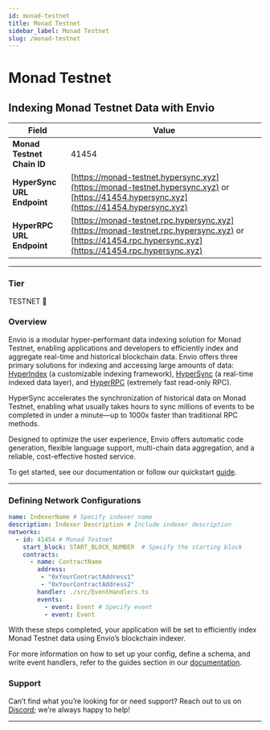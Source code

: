 ```yaml
---
id: monad-testnet
title: Monad Testnet
sidebar_label: Monad Testnet
slug: /monad-testnet
---
```


# Monad Testnet

## Indexing Monad Testnet Data with Envio

| **Field**                     | **Value**                                                                                          |
|-------------------------------|----------------------------------------------------------------------------------------------------|
| **Monad Testnet Chain ID**     | 41454                                                                                            |
| **HyperSync URL Endpoint**    | [https://monad-testnet.hypersync.xyz](https://monad-testnet.hypersync.xyz) or [https://41454.hypersync.xyz](https://41454.hypersync.xyz) |
| **HyperRPC URL Endpoint**     | [https://monad-testnet.rpc.hypersync.xyz](https://monad-testnet.rpc.hypersync.xyz) or [https://41454.rpc.hypersync.xyz](https://41454.rpc.hypersync.xyz) |

---

### Tier

TESTNET 🎒

### Overview

Envio is a modular hyper-performant data indexing solution for Monad Testnet, enabling applications and developers to efficiently index and aggregate real-time and historical blockchain data. Envio offers three primary solutions for indexing and accessing large amounts of data: [HyperIndex](/docs/HyperIndex/overview) (a customizable indexing framework), [HyperSync](/docs/HyperSync/overview) (a real-time indexed data layer), and [HyperRPC](/docs/HyperSync/overview-hyperrpc) (extremely fast read-only RPC).

HyperSync accelerates the synchronization of historical data on Monad Testnet, enabling what usually takes hours to sync millions of events to be completed in under a minute—up to 1000x faster than traditional RPC methods.

Designed to optimize the user experience, Envio offers automatic code generation, flexible language support, multi-chain data aggregation, and a reliable, cost-effective hosted service.

To get started, see our documentation or follow our quickstart [guide](/docs/HyperIndex/contract-import).

---

### Defining Network Configurations

```yaml
name: IndexerName # Specify indexer name
description: Indexer Description # Include indexer description
networks:
  - id: 41454 # Monad Testnet  
    start_block: START_BLOCK_NUMBER  # Specify the starting block
    contracts:
      - name: ContractName
        address:
         - "0xYourContractAddress1"
         - "0xYourContractAddress2"
        handler: ./src/EventHandlers.ts
        events:
          - event: Event # Specify event
          - event: Event
```

With these steps completed, your application will be set to efficiently index Monad Testnet data using Envio’s blockchain indexer.

For more information on how to set up your config, define a schema, and write event handlers, refer to the guides section in our [documentation](/docs/HyperIndex/configuration-file).

### Support

Can’t find what you’re looking for or need support? Reach out to us on [Discord](https://discord.com/invite/Q9qt8gZ2fX); we’re always happy to help!

---
